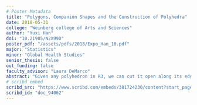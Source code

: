 ```yaml
---
# Poster Metadata
title: "Polygons, Companion Shapes and the Construction of Polyhedra"
date: 2018-05-31
college: "Weinberg college of Arts and Sciences"
author: "Yuxi Han"
doi: "10.21985/N2X99D"
poster_pdf: "/assets/pdfs/2018/Expo_Han_18.pdf"
major: "Statistics"
minor: "Global Health Studies"
senior_thesis: false
out_funding: false
faculty_advisor: "Laura DeMarco"
abstract: "Given any polyhedron in R3, we can cut it open along its edges, flatten it out, and obtain a polygon in the plane R2.  In this project, we explored the opposite process, an open question that was first posed about 70 years ago: given a polygon in R2, what is the folding procedure to reconstruct the polyhedron in R3?  We focused on a special case, where we are given a polygon with n vertices and we try to find its companion shape (another polygon with n vertices) so that, glued together and folded, we obtain a polyhedron where all n cone angles are equal.  The case where n=4 (i.e., the quadrilaterals) was explored in great detail by studying the shapes of all tetrahedra with equal cone angles and how parallelograms together with their companion shapes are folded into tetrahedra. We then applied this general theory to other R2 developments, in particular the case of a polygon with n vertices, as n goes to infinity, where the curvature distribution approximates harmonic measure on a shape in the plane. We explored an iterative process of constructing the “harmonic caps”.  It was our conjecture that in the R2 plane, the iteration will produce rounder shapes and ultimately limit on a perfect circle."
# scribd embed
scribd_src: "https://www.scribd.com/embeds/381724230/content?start_page=1&view_mode=scroll&access_key=key-LXncqbJnu3oMWR1YSqXv&show_recommendations=true"
scribd_id: "doc_94062"
---
```

